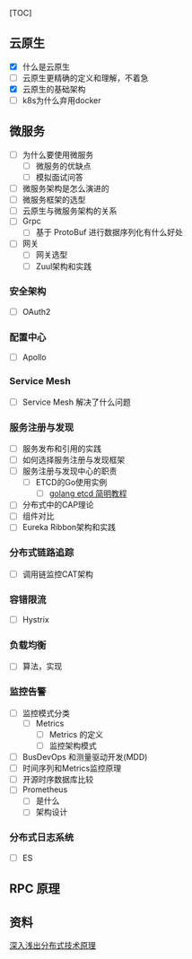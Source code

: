 [TOC]

## 云原生
- [x] 什么是云原生
- [ ] 云原生更精确的定义和理解，不着急
- [x] 云原生的基础架构
- [ ] k8s为什么弃用docker
## 微服务
- [ ] 为什么要使用微服务
    - [ ] 微服务的优缺点 
    - [ ] 模拟面试问答
- [ ] 微服务架构是怎么演进的
- [ ] 微服务框架的选型
- [ ] 云原生与微服务架构的关系
- [ ] Grpc
    - [ ] 基于 ProtoBuf 进行数据序列化有什么好处
- [ ] 网关
    - [ ] 网关选型
    - [ ] Zuul架构和实践
### 安全架构
- [ ] OAuth2
### 配置中心
- [ ] Apollo

### Service Mesh
- [ ] Service Mesh 解决了什么问题
### 服务注册与发现
- [ ] 服务发布和引用的实践
- [ ] 如何选择服务注册与发现框架
- [ ] 服务注册与发现中心的职责
    - [ ] ETCD的Go使用实例
        - [ ] [golang etcd 简明教程](https://learnku.com/articles/37343)
- [ ] 分布式中的CAP理论
- [ ] 组件对比
- [ ] Eureka Ribbon架构和实践
### 分布式链路追踪
- [ ] 调用链监控CAT架构 
### 容错限流
- [ ] Hystrix
### 负载均衡
- [ ] 算法，实现
### 监控告警
- [ ] 监控模式分类
    - [ ] Metrics
        - [ ] Metrics 的定义
        - [ ] 监控架构模式
- [ ] BusDevOps 和测量驱动开发(MDD)
- [ ] 时间序列和Metrics监控原理
- [ ] 开源时序数据库比较
- [ ] Prometheus
    - [ ] 是什么
    - [ ] 架构设计
### 分布式日志系统
- [ ] ES

## RPC 原理

## 资料
[深入浅出分布式技术原理](https://time.geekbang.org/column/article/481085)